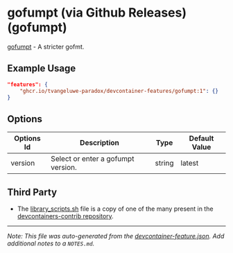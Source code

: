
# gofumpt (via Github Releases) (gofumpt)

[gofumpt](https://github.com/mvdan/gofumpt) - A stricter gofmt.

## Example Usage

```json
"features": {
    "ghcr.io/tvangeluwe-paradox/devcontainer-features/gofumpt:1": {}
}
```

## Options

| Options Id | Description | Type | Default Value |
|-----|-----|-----|-----|
| version | Select or enter a gofumpt version. | string | latest |

## Third Party

-   The [library_scripts.sh](./library_scripts.sh) file is a copy of one of the many present in the [devcontainers-contrib repository](https://github.com/devcontainers-contrib/features/).


---

_Note: This file was auto-generated from the [devcontainer-feature.json](https://github.com/tvangeluwe-paradox/devcontainer-features/blob/main/src/gofumpt/devcontainer-feature.json).  Add additional notes to a `NOTES.md`._
